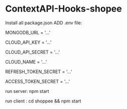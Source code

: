 # ContextAPI-Hooks-shopee

Install all package.json
ADD .env file:


MONGODB_URL = '...' 


CLOUD_API_KEY = '...' 


CLOUD_API_SECRET = '...' 


CLOUD_NAME = '...' 


REFRESH_TOKEN_SECRET = '...' 
 
 
ACCESS_TOKEN_SECRET = '...'
 
 
run server: npm start 
 
 
run client : cd shoppee && npm start


